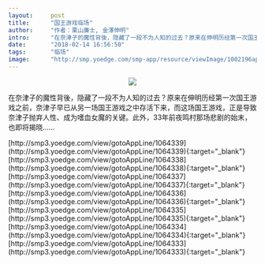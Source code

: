 ```yaml
---
layout:     post
title:      "国王游戏临场"
author:     "作者：栗山廉士, 金澤伸明"
intro:      "在奈津子的魔性背後，隐藏了一段不为人知的过去？原来在伸明历经第一次国王游戏之前，奈津子早已从另一场国王游戏之中存活下来，而这场国王游戏，正是导致奈津子抛弃人性、成为嗜血女魔的关键。此外，33年前夜鸣村那场悲剧的始末，也即将揭晓……"
date:       "2018-02-14 16:56:50"
tags:       "临场"
image:      "http://smp.yoedge.com/smp-app/resource/viewImage/1002196appline.png"
---
```

<div style="text-align: center">
<p><img src="http://smp.yoedge.com/smp-app/resource/viewImage/1002196appline.png"/></p>
</div>
<p class="post-meta">
<span>在奈津子的魔性背後，隐藏了一段不为人知的过去？原来在伸明历经第一次国王游戏之前，奈津子早已从另一场国王游戏之中存活下来，而这场国王游戏，正是导致奈津子抛弃人性、成为嗜血女魔的关键。此外，33年前夜鸣村那场悲剧的始末，也即将揭晓……</span>
</p>
[http://smp3.yoedge.com/view/gotoAppLine/1064339](http://smp3.yoedge.com/view/gotoAppLine/1064339){:target="_blank"}
[http://smp3.yoedge.com/view/gotoAppLine/1064338](http://smp3.yoedge.com/view/gotoAppLine/1064338){:target="_blank"}
[http://smp3.yoedge.com/view/gotoAppLine/1064337](http://smp3.yoedge.com/view/gotoAppLine/1064337){:target="_blank"}
[http://smp3.yoedge.com/view/gotoAppLine/1064336](http://smp3.yoedge.com/view/gotoAppLine/1064336){:target="_blank"}
[http://smp3.yoedge.com/view/gotoAppLine/1064335](http://smp3.yoedge.com/view/gotoAppLine/1064335){:target="_blank"}
[http://smp3.yoedge.com/view/gotoAppLine/1064334](http://smp3.yoedge.com/view/gotoAppLine/1064334){:target="_blank"}
[http://smp3.yoedge.com/view/gotoAppLine/1064333](http://smp3.yoedge.com/view/gotoAppLine/1064333){:target="_blank"}


